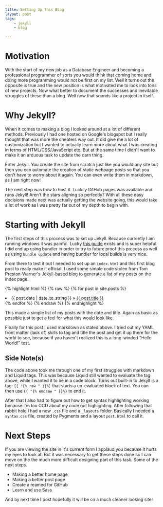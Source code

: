 ```yaml
---
title: Setting Up This Blog
layout: post
tags:
    - jekyll
    - blog

---
```


Motivation
=====

With the start of my new job as a Database Engineer and becoming a professional programmer of sorts you would think that coming home and doing more programming would not be first on my list. Well it turns out the opposite is true and the new position is what motivated me to look into tons of new projects. Now what better to document the successes and inevitable struggles of these than a blog. Well now that sounds like a project in itself.


Why Jekyll?
=====

When it comes to making a blog I looked around at a lot of different methods. Previously I had one hosted on Google\'s blogspot but I really thought that was more the cheaters way out. It did give me a lot of customization but I wanted to actually learn more about what I was creating in terms of HTML/CSS/JavaScript etc. But at the same time I didn\'t want to make it an arduous task to update the darn thing.

Enter Jekyll. You create the site from scratch just like you would any site but then you can automate the creation of static webpage posts so that you don\'t have to worry about it again. You can even write them in markdown, as I am right now!

The next step was how to host it. Luckily GitHub pages was available and runs Jekyll! Aren\'t the stars aligning so perfectly? With all these easy decisions made next was actually getting the website going, this would take a lot of work as I was pretty far out of my depth to begin with.


Starting with Jekyll
=====

The first steps of this process was to set up Jekyll. Because currently I am running windows it was painful. Lucky [this guide](https://help.github.com/articles/using-jekyll-with-pages "GitHub pages") exists and is super helpful. I did end up using bundler in order to try to future proof this process as well as using `bundle update` and having bundler for local builds is very nice.

From there to test it out I needed to set up an `index.html` and this first blog post to really make it official. I used some simple code stolen from Tom Preston-Warner\'s [Jekyll-based blog](http://tom.preston-werner.com/ 'Tom Preston-Werner') to generate a list of my posts on the index page.


{% highlight html %}
{% raw %}
{% for post in site.posts %}
  <li><span>{{ post.date | date_to_string }}</span> &raquo; <a href="{{ post.url }}">{{ post.title }}</a></li>
{% endfor %}
{% endraw %}
{% endhighlight %}

This made a simple list of my posts with the date and title. Again as basic as possible just to get a feel for what this would look like.

Finally for this post I used markdown as stated above. I tried out my YAML front matter (lack of) skills to tag and title the post and get it up there for the world to see, because if you haven\'t realized this is a long-winded \"Hello World!\" test.

Side Note(s)
----

The code above took me through one of my first struggles with markdown and Liquid tags. This was because Liquid still wanted to evaluate the tag above, while I wanted it to be in a code block. Turns out built-in to Jekyll is a tag: `{{ "{% raw " }}%}` that starts a un-evaluated block of text. You can then use `{{ "{% endraw " }}%}` to end it.

After that I also had to figure out how to get syntax highlighting working because I\'m too OCD about my code not highlighting. After following that rabbit hole I had a new `.css` file and a `_layouts` folder. Basically I needed a `syntax.css` file, created by Pygments and a layout `post.html` to call it.

Next Steps
=====

If you are viewing the site in it\'s current form I applaud you because it hurts my eyes to look at. But it was necessary to get these steps done so I can move on the the much more difficult designing part of this task. Some of the next steps.

* Making a better home page
* Making a better post page
* Create a reamed for GitHub
* Learn and use Sass

And by next time I post hopefully it will be on a much cleaner looking site!
